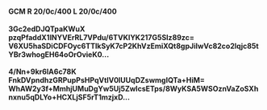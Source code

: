 #### GCM R 20/0c/400 L 20/0c/400
**3Gc2edDJQTpaKWuX**<br/>**pzqPfaddX1INYVErRL7VPdu/6TVKIYK217G5Slz89zc=**<br/>**V6XU5haSDiCDFOyc6TTlkSyK7cP2KhVzEmiXQt8gpJiIwVc82co2lqjc85tYBr3whogEH64oOrOvieK0...**<br/><br/>
**4/Nn+9kr6lA6c78K**<br/>**FnkDVpndhzGRPupPsHPqVtIV0lUUqDZswmgIQTa+HiM=**<br/>**WhAW2y3f+MmhjUMuDgYw5Uj5ZwlcsETps/8WyKSA5WSOznVaZoSXhnxnu5qDLYo+HCXLjSF5rT1mzjxD...**